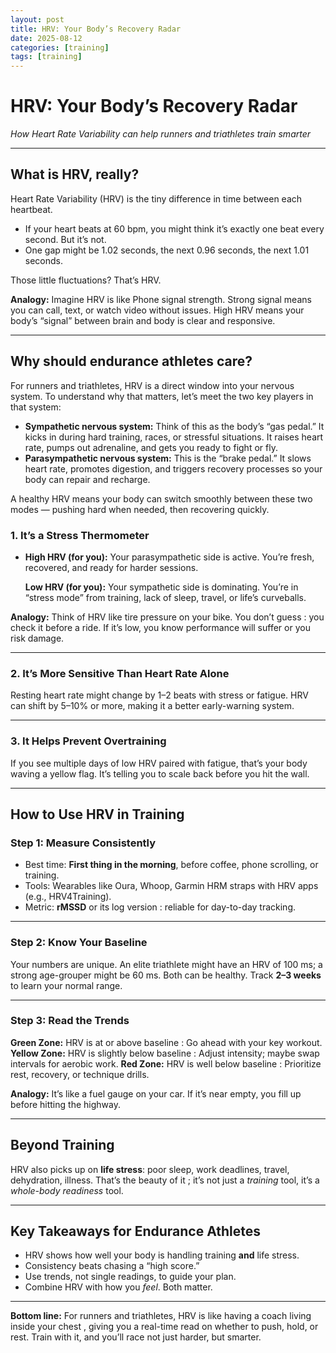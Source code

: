```yaml
---
layout: post  
title: HRV: Your Body’s Recovery Radar
date: 2025-08-12
categories: [training]  
tags: [training]  
---
```

# **HRV: Your Body’s Recovery Radar**

*How Heart Rate Variability can help runners and triathletes train smarter*

------

## **What is HRV, really?**

Heart Rate Variability (HRV) is the tiny difference in time between each heartbeat.

- If your heart beats at 60 bpm, you might think it’s exactly one beat every second. But it’s not.
- One gap might be 1.02 seconds, the next 0.96 seconds, the next 1.01 seconds.

Those little fluctuations? That’s HRV.

**Analogy:**
Imagine HRV is like Phone signal strength. Strong signal means you can call, text, or watch video without issues. High HRV means your body’s “signal” between brain and body is clear and responsive.

------

## **Why should endurance athletes care?**

For runners and triathletes, HRV is a direct window into your nervous system. To understand why that matters, let’s meet the two key players in that system:

- **Sympathetic nervous system:** Think of this as the body’s “gas pedal.” It kicks in during hard training, races, or stressful situations. It raises heart rate, pumps out adrenaline, and gets you ready to fight or fly.
- **Parasympathetic nervous system:** This is the “brake pedal.” It slows heart rate, promotes digestion, and triggers recovery processes so your body can repair and recharge.

A healthy HRV means your body can switch smoothly between these two modes — pushing hard when needed, then recovering quickly.

### 1. **It’s a Stress Thermometer**

- **High HRV (for you):** Your parasympathetic side is active. You’re fresh, recovered, and ready for harder sessions.

  **Low HRV (for you):** Your sympathetic side is dominating. You’re in “stress mode” from training, lack of sleep, travel, or life’s curveballs.

**Analogy:**
 Think of HRV like tire pressure on your bike. You don’t guess : you check it before a ride. If it’s low, you know performance will suffer or you risk damage.

------

### 2. **It’s More Sensitive Than Heart Rate Alone**

Resting heart rate might change by 1–2 beats with stress or fatigue. HRV can shift by 5–10% or more, making it a better early-warning system.

------

### 3. **It Helps Prevent Overtraining**

If you see multiple days of low HRV paired with fatigue, that’s your body waving a yellow flag. It’s telling you to scale back before you hit the wall.

------

## **How to Use HRV in Training**

### **Step 1: Measure Consistently**

- Best time: **First thing in the morning**, before coffee, phone scrolling, or training.
- Tools: Wearables like Oura, Whoop, Garmin HRM straps with HRV apps (e.g., HRV4Training).
- Metric: **rMSSD** or its log version : reliable for day-to-day tracking.

------

### **Step 2: Know Your Baseline**

Your numbers are unique. An elite triathlete might have an HRV of 100 ms; a strong age-grouper might be 60 ms. Both can be healthy.
 Track **2–3 weeks** to learn your normal range.

------

### **Step 3: Read the Trends**

**Green Zone:** HRV is at or above baseline : Go ahead with your key workout.
 **Yellow Zone:** HRV is slightly below baseline :  Adjust intensity; maybe swap intervals for aerobic work.
 **Red Zone:** HRV is well below baseline : Prioritize rest, recovery, or technique drills.

**Analogy:**
It’s like a fuel gauge on your car. If it’s near empty, you fill up before hitting the highway.

------

## **Beyond Training**

HRV also picks up on **life stress**: poor sleep, work deadlines, travel, dehydration, illness.
 That’s the beauty of it ; it’s not just a *training* tool, it’s a *whole-body readiness* tool.

------

## **Key Takeaways for Endurance Athletes**

- HRV shows how well your body is handling training **and** life stress.
- Consistency beats chasing a “high score.”
- Use trends, not single readings, to guide your plan.
- Combine HRV with how you *feel*. Both matter.

------

**Bottom line:**
 For runners and triathletes, HRV is like having a coach living inside your chest , giving you a real-time read on whether to push, hold, or rest. Train with it, and you’ll race not just harder, but smarter.


